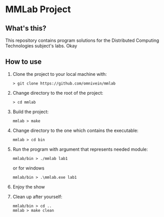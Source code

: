 # MMLab Project

## What's this?
  This repository contains program solutions for the Distributed Computing Technologies subject's labs. Okay

## How to use

1. Clone the project to your local machine with:
    ```
    > git clone https://github.com/omnivein/mmlab
    ```
2. Change directory to the root of the project:
    ```
    > cd mmlab
    ```
3. Build the project:
    ```
    mmlab > make
    ```
4. Change directory to the one which contains the executable:
    ```
    mmlab > cd bin
    ```
5. Run the program with argument that represents needed module:
    ```
    mmlab/bin > ./mmlab lab1
    ```
    or for windows
    ```
    mmlab/bin > .\mmlab.exe lab1
    ```
 
 6. Enjoy the show
 7. Clean up after yourself:
    ```
    mmlab/bin > cd ..
    mmlab > make clean
    ```